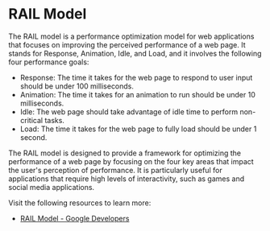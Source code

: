 # RAIL Model

The RAIL model is a performance optimization model for web applications that focuses on improving the perceived performance of a web page. It stands for Response, Animation, Idle, and Load, and it involves the following four performance goals:

- Response: The time it takes for the web page to respond to user input should be under 100 milliseconds.
- Animation: The time it takes for an animation to run should be under 10 milliseconds.
- Idle: The web page should take advantage of idle time to perform non-critical tasks.
- Load: The time it takes for the web page to fully load should be under 1 second.

The RAIL model is designed to provide a framework for optimizing the performance of a web page by focusing on the four key areas that impact the user's perception of performance. It is particularly useful for applications that require high levels of interactivity, such as games and social media applications.

Visit the following resources to learn more:

- [RAIL Model - Google Developers](https://developers.google.com/web/fundamentals/performance/rail)
